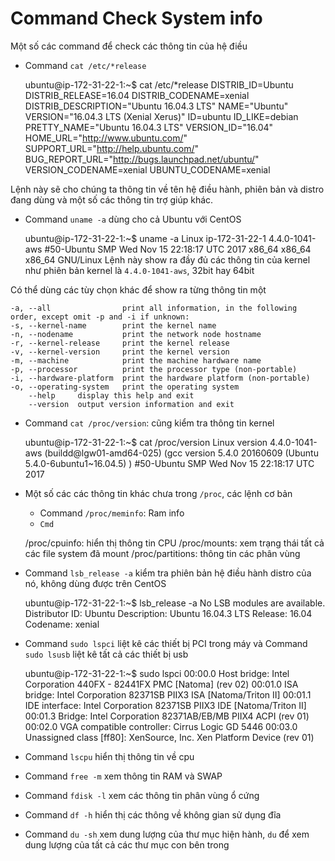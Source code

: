 ﻿# Command Check System info

Một số các command để check các thông tin của hệ điều

* Command `cat /etc/*release` 

	ubuntu@ip-172-31-22-1:~$ cat /etc/*release
	DISTRIB_ID=Ubuntu
	DISTRIB_RELEASE=16.04
	DISTRIB_CODENAME=xenial
	DISTRIB_DESCRIPTION="Ubuntu 16.04.3 LTS"
	NAME="Ubuntu"
	VERSION="16.04.3 LTS (Xenial Xerus)"
	ID=ubuntu
	ID_LIKE=debian
	PRETTY_NAME="Ubuntu 16.04.3 LTS"
	VERSION_ID="16.04"
	HOME_URL="http://www.ubuntu.com/"
	SUPPORT_URL="http://help.ubuntu.com/"
	BUG_REPORT_URL="http://bugs.launchpad.net/ubuntu/"
	VERSION_CODENAME=xenial
	UBUNTU_CODENAME=xenial

Lệnh này sẽ cho chúng ta thông tin về tên hệ điều hành, phiên bản và distro đang dùng và một số các thông tin trợ giúp khác.

* Command `uname -a` dùng cho cả Ubuntu với CentOS
	
	ubuntu@ip-172-31-22-1:~$ uname -a
	Linux ip-172-31-22-1 4.4.0-1041-aws #50-Ubuntu SMP Wed Nov 15 22:18:17 UTC 2017 x86_64 x86_64 x86_64 GNU/Linux
Lệnh này show ra đầy đủ các thông tin của kernel như phiên bản kernel là `4.4.0-1041-aws`, 32bit hay 64bit

Có thể dùng các tùy chọn khác để show ra từng thông tin một

	-a, --all                print all information, in the following order, except omit -p and -i if unknown:
	-s, --kernel-name        print the kernel name
	-n, --nodename           print the network node hostname
	-r, --kernel-release     print the kernel release
	-v, --kernel-version     print the kernel version
	-m, --machine            print the machine hardware name
	-p, --processor          print the processor type (non-portable)
	-i, --hardware-platform  print the hardware platform (non-portable)
	-o, --operating-system   print the operating system
	    --help     display this help and exit
	    --version  output version information and exit

* Command `cat /proc/version`: cũng kiểm tra thông tin kernel

	ubuntu@ip-172-31-22-1:~$ cat /proc/version
	Linux version 4.4.0-1041-aws (buildd@lgw01-amd64-025) (gcc version 5.4.0 20160609 (Ubuntu 5.4.0-6ubuntu1~16.04.5) ) #50-Ubuntu SMP Wed Nov 15 22:18:17 UTC 2017

* Một số các các thông tin khác chưa trong `/proc`, các lệnh cơ bản
	* Command `/proc/meminfo`:  Ram info
	* `Cmd`

	/proc/cpuinfo: hiển thị thông tin CPU
	/proc/mounts: xem trạng thái tất cả các file system đã mount
	/proc/partitions: thông tin các phân vùng

* Command `lsb_release -a` kiểm tra phiên bản hệ điều hành distro của nó, không dùng được trên CentOS

	ubuntu@ip-172-31-22-1:~$ lsb_release -a
	No LSB modules are available.
	Distributor ID:	Ubuntu
	Description:	Ubuntu 16.04.3 LTS
	Release:	16.04
	Codename:	xenial

* Command `sudo lspci` liệt kê các thiết bị PCI trong máy và Command `sudo lsusb` liệt kê tất cả các thiết bị usb
	
	ubuntu@ip-172-31-22-1:~$ sudo lspci
	00:00.0 Host bridge: Intel Corporation 440FX - 82441FX PMC [Natoma] (rev 02)
	00:01.0 ISA bridge: Intel Corporation 82371SB PIIX3 ISA [Natoma/Triton II]
	00:01.1 IDE interface: Intel Corporation 82371SB PIIX3 IDE [Natoma/Triton II]
	00:01.3 Bridge: Intel Corporation 82371AB/EB/MB PIIX4 ACPI (rev 01)
	00:02.0 VGA compatible controller: Cirrus Logic GD 5446
	00:03.0 Unassigned class [ff80]: XenSource, Inc. Xen Platform Device (rev 01)

* Command `lscpu` hiển thị thông tin về cpu

* Command `free -m` xem thông tin RAM và SWAP

* Command `fdisk -l` xem các thông tin phân vùng ổ cứng

* Command `df -h` hiển thị các thông về không gian sử dụng đĩa

* Command `du -sh` xem dung lượng của thư mục hiện hành, `du` để xem dung lượng của tất cả các thư mục con bên trong










